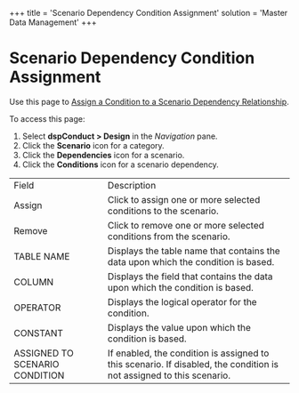 +++
title = 'Scenario Dependency Condition Assignment'
solution = 'Master Data Management'
+++

# Scenario Dependency Condition Assignment

<div class="use">

Use this page to [Assign a Condition to a Scenario Dependency
Relationship](../Use_Cases/Assign_a_Condition_to_a_Scenario_Dependency_Relationship.htm).

</div>

To access this page:

1.  Select <span style="font-weight: bold;">dspConduct \>
    </span>**Design** in the *Navigation* pane.
2.  Click the **Scenario** icon for a category.
3.  Click the **Dependencies** icon for a scenario.
4.  Click the **Conditions** icon for a scenario
dependency.

|                                |                                                                                                                      |
| ------------------------------ | -------------------------------------------------------------------------------------------------------------------- |
| Field                          | Description                                                                                                          |
| Assign                         | Click to assign one or more selected conditions to the scenario.                                                     |
| Remove                         | Click to remove one or more selected conditions from the scenario.                                                   |
| TABLE NAME                     | Displays the table name that contains the data upon which the condition is based.                                    |
| COLUMN                         | Displays the field that contains the data upon which the condition is based.                                         |
| OPERATOR                       | Displays the logical operator for the condition.                                                                     |
| CONSTANT                       | Displays the value upon which the condition is based.                                                                |
| ASSIGNED TO SCENARIO CONDITION | If enabled, the condition is assigned to this scenario. If disabled, the condition is not assigned to this scenario. |
